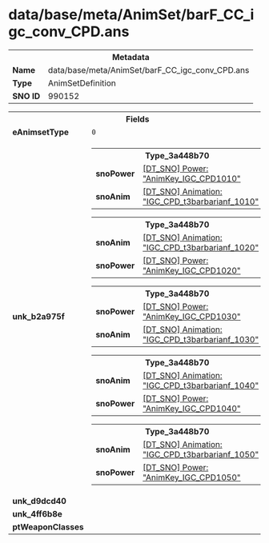 <h1>data/base/meta/AnimSet/barF_CC_igc_conv_CPD.ans</h1><table><tr><th colspan="100%">Metadata</th></tr><tr><td><b>Name</b></td><td>data/base/meta/AnimSet/barF_CC_igc_conv_CPD.ans</td></tr><tr><td><b>Type</b></td><td>AnimSetDefinition</td></tr><tr><td><b>SNO ID</b></td><td>990152</td></tr></table>

<table><tr><th colspan="100%">Fields</th></tr><tr><td><b>eAnimsetType</b></td><td><code>0</code></td></tr><tr><td><b>unk_b2a975f</b></td><td><table><tr><th colspan="100%">Type_3a448b70</th></tr><tr><td><b>snoPower</b></td><td><a href="..\Power\AnimKey_IGC_CPD1010.pow.md">[DT_SNO] Power: "AnimKey_IGC_CPD1010"</a></td></tr><tr><td><b>snoAnim</b></td><td><a href="..\Anim\IGC_CPD_t3barbarianf_1010.ani.md">[DT_SNO] Animation: "IGC_CPD_t3barbarianf_1010"</a></td></tr></table>


<table><tr><th colspan="100%">Type_3a448b70</th></tr><tr><td><b>snoAnim</b></td><td><a href="..\Anim\IGC_CPD_t3barbarianf_1020.ani.md">[DT_SNO] Animation: "IGC_CPD_t3barbarianf_1020"</a></td></tr><tr><td><b>snoPower</b></td><td><a href="..\Power\AnimKey_IGC_CPD1020.pow.md">[DT_SNO] Power: "AnimKey_IGC_CPD1020"</a></td></tr></table>


<table><tr><th colspan="100%">Type_3a448b70</th></tr><tr><td><b>snoPower</b></td><td><a href="..\Power\AnimKey_IGC_CPD1030.pow.md">[DT_SNO] Power: "AnimKey_IGC_CPD1030"</a></td></tr><tr><td><b>snoAnim</b></td><td><a href="..\Anim\IGC_CPD_t3barbarianf_1030.ani.md">[DT_SNO] Animation: "IGC_CPD_t3barbarianf_1030"</a></td></tr></table>


<table><tr><th colspan="100%">Type_3a448b70</th></tr><tr><td><b>snoAnim</b></td><td><a href="..\Anim\IGC_CPD_t3barbarianf_1040.ani.md">[DT_SNO] Animation: "IGC_CPD_t3barbarianf_1040"</a></td></tr><tr><td><b>snoPower</b></td><td><a href="..\Power\AnimKey_IGC_CPD1040.pow.md">[DT_SNO] Power: "AnimKey_IGC_CPD1040"</a></td></tr></table>


<table><tr><th colspan="100%">Type_3a448b70</th></tr><tr><td><b>snoAnim</b></td><td><a href="..\Anim\IGC_CPD_t3barbarianf_1050.ani.md">[DT_SNO] Animation: "IGC_CPD_t3barbarianf_1050"</a></td></tr><tr><td><b>snoPower</b></td><td><a href="..\Power\AnimKey_IGC_CPD1050.pow.md">[DT_SNO] Power: "AnimKey_IGC_CPD1050"</a></td></tr></table>


</td></tr><tr><td><b>unk_d9dcd40</b></td><td></td></tr><tr><td><b>unk_4ff6b8e</b></td><td></td></tr><tr><td><b>ptWeaponClasses</b></td><td></td></tr></table>

